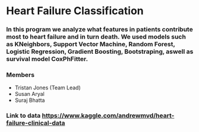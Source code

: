 # Heart Failure Classification

### In this program we analyze what features in patients contribute most to heart failure and in turn death. We used models such as KNeighbors, Support Vector Machine, Random Forest, Logistic Regression, Gradient Boosting, Bootstraping, aswell as survival model CoxPhFitter.

### Members
- Tristan Jones (Team Lead)
- Susan Aryal 
- Suraj Bhatta



### Link to data https://www.kaggle.com/andrewmvd/heart-failure-clinical-data
